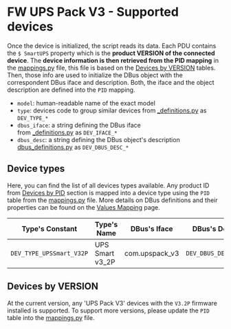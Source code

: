 # FW UPS Pack V3 - Supported devices

Once the device is initialized, the script reads its data. Each PDU contains the
`$ SmartUPS` property which is the **product VERSION of the connected device**.
The **device information is then retrieved from the PID mapping** in the
[mappings.py](/fw_upspack_v3/ups/mappings.py) file, this file is based on
the [Devices by VERSION](#devices-by-version) tables.<br/>
Then, those info are used to initialize the DBus object with the correspondent
DBus iface and description. Both, the iface and the object description are
defined into the `PID` mapping.

* `model`: human-readable name of the exact model
* `type`: devices code to group similar devices
  from [_definitions.py](/fw_upspack_v3/ups/_definitions.py) as `DEV_TYPE_*`
* `dbus_iface`: a string defining the DBus iface<br/>
  from [_definitions.py](/fw_upspack_v3/ups/_definitions.py) as `DEV_IFACE_*`
* `dbus_desc`: a string defining the DBus object's description<br/>
  [dbus_definitions.py](/fw_upspack_v3/ups/_dbus_descs.py) as `DEV_DBUS_DESC_*`

## Device types

Here, you can find the list of all devices types available. Any product ID
from [Devices by PID](#devices-by-version) section is mapped into a device type
using the `PID` table from the [mappings.py](/fw_upspack_v3/ups/mappings.py)
file. More details on DBus definitions and their properties can be found on
the [Values Mapping](values_mapping.md#properties-by-dbus-object-description)
page.

| Type's Constant          | Type's Name     | DBus's Iface   | DBus's Description       |
|--------------------------|-----------------|----------------|--------------------------|
| `DEV_TYPE_UPSSmart_V32P` | UPS Smart v3_2P | com.upspack_v3 | `DEV_DBUS_DESC_UPSSmart` |

## Devices by VERSION

At the current version, any 'UPS Pack V3' devices with the `V3.2P` firmware
installed is supported. To support more versions, please update the `PID` table
into the [mappings.py](/fw_upspack_v3/ups/mappings.py) file.
